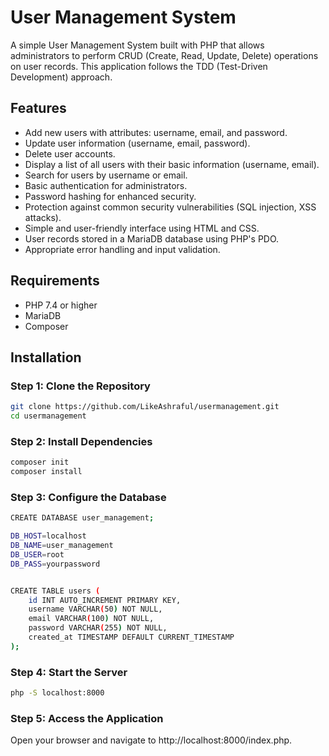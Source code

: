 # User Management System

A simple User Management System built with PHP that allows administrators to perform CRUD (Create, Read, Update, Delete) operations on user records. This application follows the TDD (Test-Driven Development) approach.

## Features

- Add new users with attributes: username, email, and password.
- Update user information (username, email, password).
- Delete user accounts.
- Display a list of all users with their basic information (username, email).
- Search for users by username or email.
- Basic authentication for administrators.
- Password hashing for enhanced security.
- Protection against common security vulnerabilities (SQL injection, XSS attacks).
- Simple and user-friendly interface using HTML and CSS.
- User records stored in a MariaDB database using PHP's PDO.
- Appropriate error handling and input validation.

## Requirements

- PHP 7.4 or higher
- MariaDB
- Composer

## Installation

### Step 1: Clone the Repository

```sh
git clone https://github.com/LikeAshraful/usermanagement.git
cd usermanagement
```

### Step 2: Install Dependencies

```sh
composer init
composer install
```
### Step 3: Configure the Database

```sh
CREATE DATABASE user_management;

DB_HOST=localhost
DB_NAME=user_management
DB_USER=root
DB_PASS=yourpassword


CREATE TABLE users (
    id INT AUTO_INCREMENT PRIMARY KEY,
    username VARCHAR(50) NOT NULL,
    email VARCHAR(100) NOT NULL,
    password VARCHAR(255) NOT NULL,
    created_at TIMESTAMP DEFAULT CURRENT_TIMESTAMP
);
```

### Step 4: Start the Server

```sh
php -S localhost:8000
```

### Step 5: Access the Application
Open your browser and navigate to http://localhost:8000/index.php.



